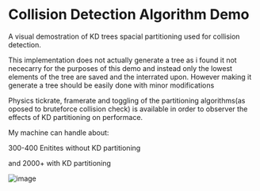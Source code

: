 # Collision Detection Algorithm Demo
 A visual demostration of KD trees spacial partitioning used for collision detection.

 This implementation does not actually generate a tree as i found it not nececarry for the purposes of this demo and instead only the lowest elements of the tree are saved and the interrated upon. However making it generate a tree should be easily done with minor modifications 

Physics tickrate, framerate and toggling of the partitioning algorithms(as oposed to bruteforce collision check) is available in order to observer the effects of KD partitioning on performace.

My machine can handle about:

300-400 Enitites without KD partitioning

and 2000+ with KD partitioning
 
![image](https://user-images.githubusercontent.com/20630248/147418948-806cc019-d2b9-48e1-b5bc-1209edd7a21b.png)

